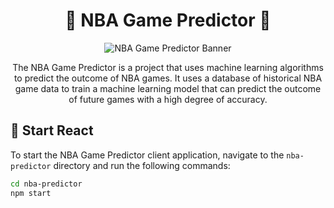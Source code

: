 <h1 align="center">🏀 NBA Game Predictor 🤖</h1>

<p align="center">
  <img src="https://i.imgur.com/6TpKerF.png" alt="NBA Game Predictor Banner">
</p>

<p align="center">
  The NBA Game Predictor is a project that uses machine learning algorithms to predict the outcome of NBA games. It uses a database of historical NBA game data to train a machine learning model that can predict the outcome of future games with a high degree of accuracy.
</p>

<h2>🚀 Start React</h2>

To start the NBA Game Predictor client application, navigate to the `nba-predictor` directory and run the following commands:

```bash
cd nba-predictor
npm start



